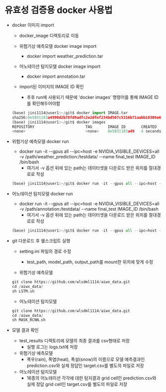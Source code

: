 # 유효성 검증용 docker 사용법

- docker 이미지 import
    - docker_image 디렉토리로 이동

    - 위험기상 예측모델 docker image import
        - docker import weather_prediction.tar
    - 어노테이션 탐지모델 docker image import
        - docker import annotation.tar
    - import된 이미지의 IMAGE ID 확인
        - 추후 run에 사용되기 때문에 'docker images' 명령어를 통해 IMAGE ID를 확인해두어야함
        
    ```python
    (base) jini1114@user1:~/git$ docker import IMAGE.tar
    sha256:0e5831183a4990d2b78fd9adfc2e2dfef234bd507c5316b71aabb18306e6512b
    (base) jini1114@user1:~/git$ docker images
    REPOSITORY                       TAG       IMAGE ID       CREATED         SIZE
    <none>                           <none>    0e5831183a49   4 seconds ago   8.74GB
    ```
        
- 위험기상 예측모델 docker run
    - docker run -it --gpus all --ipc=host -e NVIDIA_VISIBLE_DEVICES=all -v /path/weather_prediction:/testdata/ --name final_test IMAGE_ID  /bin/bash
        - 여기서 -v 옵션 뒤에 있는 path는 데이터셋을 다운로드 받은 위치를 절대경로로 작성
    ```python
    (base) jini1114@user1:~/git$ docker run -it --gpus all --ipc=host -e NVIDIA_VISIBLE_DEVICES=all -v /mnt/ai-nas02/WORK/jini1114/proof_of_validity/weather_prediction:/testdata/ --name final_test 0e5831183a49  /bin/bash
    ```
- 어노테이션 탐지모델 docker run
    - docker run -it --gpus all --ipc=host -e NVIDIA_VISIBLE_DEVICES=all -v /path/annotation:/testdata/ --name final_test IMAGE_ID  /bin/bash
        - 여기서 -v 옵션 뒤에 있는 path는 데이터셋을 다운로드 받은 위치를 절대경로로 작성
    ```python
    (base) jini1114@user1:~/git$ docker run -it --gpus all --ipc=host -e NVIDIA_VISIBLE_DEVICES=all -v /mnt/ai-nas02/WORK/jini1114/proof_of_validity/weather_prediction:/testdata/ --name final_test 0e5831183a49  /bin/bash
    ```

- git 다운로드 후 쉘스크립트 실행
    - setting.ini 파일의 경로 수정
        - test_path, model_path, output_path를 mount한 위치에 맞게 수정

    - 위험기상 예측모델
    
    ```python
    git clone https://github.com/wlsdml1114/aiwx_data.git
    cd /aiwx_data/
    sh LSTM.sh
    ```
    
    - 어노테이션 탐지모델
    
    ```python
    git clone https://github.com/wlsdml1114/aiwx_data.git
    cd /aiwx_data/
    sh MASK_RCNN.sh
    ```

- 모델 결과 확인
    - test_results 디렉토리에 모델의 최종 결과를 csv형태로 저장
        - 실행 로그는 logs.txt에 저장
    - 위험기상 예측모델
        - 폭우(rain), 폭염(heat), 폭설(snow)의 이름으로 모델 예측결과인 prediction.csv와 실제 정답인 target.csv를 별도의 파일로 저장
    - 어노테이션 탐지모델
        - 16종의 어노테이션 각각에 대한 탐지결과 grid cell인 prediction.csv와 실제 정답 grid cell인 target.csv를 별도의 파일로 저장
